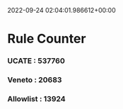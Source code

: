 2022-09-24 02:04:01.986612+00:00
# Rule Counter 
 ### UCATE : 537760

 ### Veneto : 20683

 ### Allowlist : 13924